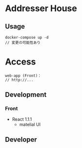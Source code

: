 # Addresser House

##  Usage
```
docker-compose up -d
// 変更の可能性あり
```

# Access
```
web-app (Front)：
// http://...
```

## Development
### Front
- React 1.1.1
  - matelial UI

## Developer
